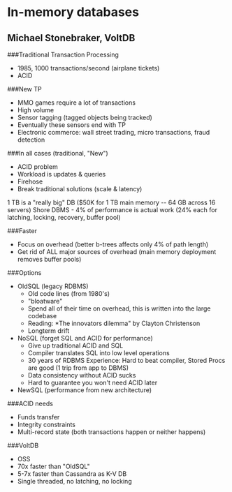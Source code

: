 # In-memory databases
## Michael Stonebraker, VoltDB

###Traditional Transaction Processing
* 1985, 1000 transactions/second (airplane tickets)
* ACID

###New TP
* MMO games require a lot of transactions
* High volume
* Sensor tagging (tagged objects being tracked)
* Eventually these sensors end with TP
* Electronic commerce: wall street trading, micro transactions, fraud detection

###In all cases (traditional, "New")
* ACID problem
* Workload is updates & queries
* Firehose
* Break traditional solutions (scale & latency)


1 TB is a "really big" DB ($50K for 1 TB main memory -- 64 GB across 16 servers)
Shore DBMS - 4% of performance is actual work (24% each for latching, locking, recovery, buffer pool)

###Faster
* Focus on overhead (better b-trees affects only 4% of path length)
* Get rid of ALL major sources of overhead (main memory deployment removes buffer pools)

###Options
* OldSQL (legacy RDBMS)
    * Old code lines (from 1980's)
    * "bloatware"
    * Spend all of their time on overhead, this is written into the large codebase
    * Reading: *The innovators dilemma" by Clayton Christenson
    * Longterm drift
* NoSQL (forget SQL and ACID for performance)
    * Give up traditional ACID and SQL
    * Compiler translates SQL into low level operations
    * 30 years of RDBMS Experience: Hard to beat compiler, Stored Procs are good (1 trip from app to DBMS)
    * Data consistency without ACID sucks
    * Hard to guarantee you won't need ACID later
* NewSQL (performance from new architecture)

###ACID needs
* Funds transfer
* Integrity constraints
* Multi-record state (both transactions happen or neither happens)

###VoltDB
* OSS
* 70x faster than "OldSQL"
* 5-7x faster than Cassandra as K-V DB
* Single threaded, no latching, no locking
